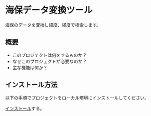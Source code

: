 # 海保データ変換ツール 

海保のデータを変換し緯度、経度で検索します。

## 概要

- このプロジェクトは何をするものか？
- なぜこのプロジェクトが必要なのか？
- 主な機能は何か？

## インストール方法

以下の手順でプロジェクトをローカル環境にインストールしてください。

[インストール](https://www.python.org/downloads/)する。
